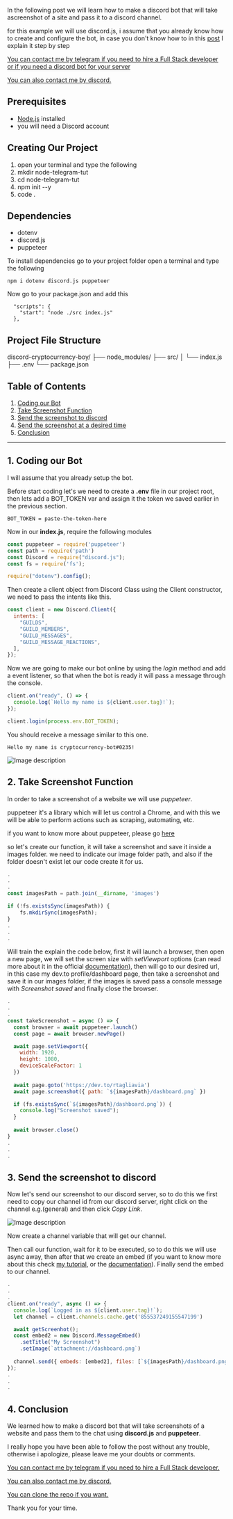 In the following post we will learn how to make a discord bot that will take ascreenshot of a site and pass it to a discord channel.

for this example we will use discord.js, i assume that you already know how to create and configure the bot, in case you don't know how to in this [post](https://dev.to/rtagliavia/how-to-create-a-discord-bot-with-discordjs-and-nodejs-plb) I explain it step by step 

[You can contact me by telegram if you need to hire a Full Stack developer or if you need a discord bot for your server](https://t.me/rtagliajs)

[You can also contact me by discord.](Appu#9136)

## Prerequisites

- [Node.js](https://nodejs.org/en/download/) installed
- you will need a Discord account

## Creating Our Project

1. open your terminal and type the following
2. mkdir node-telegram-tut
3. cd node-telegram-tut
4. npm init --y
5. code .

## Dependencies

- dotenv
- discord.js
- puppeteer

To install dependencies go to your project folder open a terminal and type the following

```console
npm i dotenv discord.js puppeteer
```

Now go to your package.json and add this

```console
  "scripts": {
    "start": "node ./src index.js"
  },
```

## Project File Structure

discord-cryptocurrency-boy/
├── node_modules/
├── src/
│   └── index.js
├── .env
└── package.json


## Table of Contents

1. [Coding our Bot](#coding-our-discord-bot)
2. [Take Screenshot Function](#screenshot-functions)
3. [Send the screenshot to discord](#send-the-screenshot)
4. [Send the screenshot at a desired time](#send-the-screenshot-at-a-desired-time)
5. [Conclusion](#conclusion)

---

## 1. Coding our Bot <a name="coding-our-discord-bot"></a>

I will assume that you already setup the bot.

Before start coding let's we need to create a **.env** file in our project root, then lets add a BOT_TOKEN var and assign it the token we saved earlier in the previous section.


```
BOT_TOKEN = paste-the-token-here
```

Now in our **index.js**, require the following modules

```js
const puppeteer = require('puppeteer')
const path = require('path')
const Discord = require("discord.js");
const fs = require('fs');

require("dotenv").config();
```

Then create a client object from Discord Class using the Client constructor, we need to pass the intents like this.


```js
const client = new Discord.Client({
  intents: [
    "GUILDS",
    "GUILD_MEMBERS",
    "GUILD_MESSAGES",
    "GUILD_MESSAGE_REACTIONS",
  ],
});
```

Now we are going to make our bot online by using the *login* method and add a event listener, so that when the bot is ready it will pass a message through the console.

```js
client.on("ready", () => {
  console.log(`Hello my name is ${client.user.tag}!`);
});

client.login(process.env.BOT_TOKEN);
```

You should receive a message similar to this one.

```console
Hello my name is cryptocurrency-bot#0235!
```


![Image description](https://dev-to-uploads.s3.amazonaws.com/uploads/articles/gqb4tpmdw8rp6ztwwl6n.png)


## 2. Take Screenshot Function <a name="screenshot-functionst"></a>

In order to take a screenshot of a website we will use *puppeteer*.

puppeteer it's a library which will let us control a Chrome, and with this we will be able to perform actions such as scraping, automating, etc.

if you want to know more about puppeteer, please go [here](https://pptr.dev/)

so let's create our function, it will take a screenshot and save it inside a images folder. we need to indicate our image folder path, and also if the folder doesn't exist let our code create it for us.

```js
.
.
.
const imagesPath = path.join(__dirname, 'images')

if (!fs.existsSync(imagesPath)) {
    fs.mkdirSync(imagesPath);
}
.
.
.
```

Will train the explain the code below, first it will launch a browser, then open a new page, we will set the screen size with *setViewport* options (can read more about it in the official [documentation](https://pptr.dev/api/puppeteer.page.setviewport)),  then will go to our desired url, in this case my dev.to profile/dashboard page, then take a screenshot and save it in our images folder, if the images is saved pass a console message with *Screenshot saved* and finally close the browser.

```js
.
.
.
const takeScreenshot = async () => {
  const browser = await puppeteer.launch()
  const page = await browser.newPage()

  await page.setViewport({
    width: 1920,
    height: 1080,
    deviceScaleFactor: 1
  })
  
  await page.goto('https://dev.to/rtagliavia')
  await page.screenshot({ path: `${imagesPath}/dashboard.png` })

  if (fs.existsSync(`${imagesPath}/dashboard.png`)) {
    console.log("Screenshot saved");
  }
  
  await browser.close()
}
.
.
.
```

## 3. Send the screenshot to discord <a name="send-the-screenshot"></a>

Now let's send our screenshot to our discord server, so to do this we first need to copy our channel id from our discord server, right click on the channel e.g.(general) and then click *Copy Link*. 

![Image description](https://dev-to-uploads.s3.amazonaws.com/uploads/articles/20yx7gwaced306taaun0.png)

Now create a channel variable that will get our channel.

Then call our function, wait for it to be executed, so to do this we will use async away, then after that we create an embed (if you want to know more about this check [my tutorial](https://dev.to/rtagliavia/how-to-create-a-discord-bot-with-discordjs-and-nodejs-plb), or the [documentation](https://discord.js.org/#/docs/discord.js/main/class/EmbedBuilder)). Finally send the embed to our channel.


```js
.
.
.
client.on("ready", async () => {
  console.log(`Logged in as ${client.user.tag}!`);
  let channel = client.channels.cache.get('855537249155547199')

  await getScreenhot();
  const embed2 = new Discord.MessageEmbed()
    .setTitle("My Screenshot")
    .setImage(`attachment://dashboard.png`)
    
  channel.send({ embeds: [embed2], files: [`${imagesPath}/dashboard.png`] });
});
.
.
.
```


## 4. Conclusion <a name="conclusion"></a>

We learned how to make a discord bot that will take screenshots of a website and pass them to the chat using **discord.js** and **puppeteer**.

I really hope you have been able to follow the post without any trouble, otherwise i apologize, please leave me your doubts or comments.

[You can contact me by telegram if you need to hire a Full Stack developer.](https://t.me/rtagliajs)

[You can also contact me by discord.](Appu#9136)

[You can clone the repo if you want.](https://github.com/rtagliaviaz/discord-screenshot/)

Thank you for your time.
